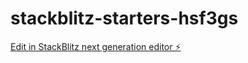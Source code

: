 # stackblitz-starters-hsf3gs

[Edit in StackBlitz next generation editor ⚡️](https://stackblitz.com/~/github.com/alvarofelipe12/stackblitz-starters-hsf3gs)